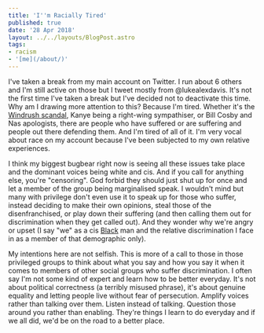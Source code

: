 ```yaml
---
title: 'I''m Racially Tired'
published: true
date: '28 Apr 2018'
layout: ../../layouts/BlogPost.astro
tags: 
- racism
- '[me](/about/)'
---
```


I've taken a break from my main account on Twitter. I run about 6 others and I'm still active on those but I tweet mostly from @lukealexdavis. It's not the first time I've taken a break but I've decided not to deactivate this time. Why am I drawing more attention to this? Because I'm tired. Whether it's the [Windrush scandal](https://en.wikipedia.org/wiki/Windrush_scandal), Kanye being a right-wing sympathiser, or Bill Cosby and Nas apologists, there are people who have suffered or are suffering and people out there defending them. And I'm tired of all of it. I'm very vocal about race on my account because I've been subjected to my own relative experiences.

I think my biggest bugbear right now is seeing all these issues take place and the dominant voices being white and cis. And if you call for anything else, you're "censoring". God forbid they should just shut up for once and let a member of the group being marginalised speak. I wouldn't mind but many with privilege don't even use it to speak up for those who suffer, instead deciding to make their own opinions, steal those of the disenfranchised, or play down their suffering (and then calling them out for discrimination when they get called out). And they wonder why we're angry or upset (I say "we" as a cis [Black](/wiki/black/) man and the relative discrimination I face in as a member of that demographic only).

My intentions here are not selfish. This is more of a call to those in those privileged groups to think about what you say and how you say it when it comes to members of other social groups who suffer discrimination. I often say I'm not some kind of expert and learn how to be better everyday. It's not about political correctness (a terribly misused phrase), it's about genuine equality and letting people live without fear of persecution. Amplify voices rather than talking over them. Listen instead of talking. Question those around you rather than enabling. They're things I learn to do everyday and if we all did, we'd be on the road to a better place.